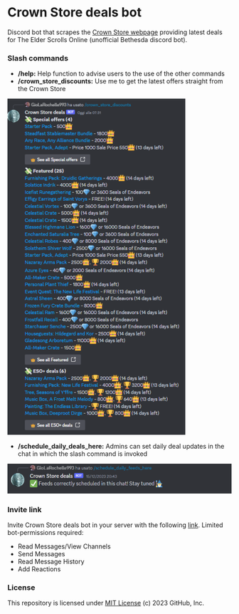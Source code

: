 #  Crown Store deals bot
Discord bot that scrapes the [Crown Store webpage](https://www.elderscrollsonline.com/en-us/crownstore) providing latest deals for The Elder Scrolls Online (unofficial Bethesda discord bot).

### Slash commands
* **/help:** Help function to advise users to the use of the other commands
* **/crown_store_discounts:** Use me to get the latest offers straight from the Crown Store
<p align="left">
  <img src="https://github.com/MCilento93/Crown-Store-deals-bot/blob/main/images/sample_results.png" width="400px">
</p>

* **/schedule_daily_deals_here:** Admins can set daily deal updates in the chat in which the slash command is invoked
<p align="left">
  <img src="https://github.com/MCilento93/Crown-Store-deals-bot/blob/main/images/sample_scheduling.png" width="600px">
</p>

### Invite link
Invite Crown Store deals bot in your server with the following [link](https://discord.com/api/oauth2/authorize?client_id=1180792508247199835&permissions=3072&scope=bot).
Limited bot-permissions required:
* Read Messages/View Channels
* Send Messages
* Read Message History
* Add Reactions

### License
This repository is licensed under [MIT License](LICENSE) (c) 2023 GitHub, Inc.